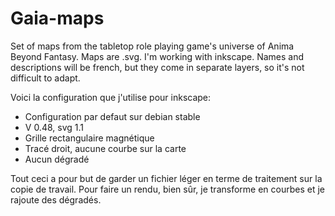 # Gaia-maps
Set of maps from the tabletop role playing game's universe of Anima Beyond Fantasy. Maps are .svg. I'm working with inkscape. Names and descriptions will be french, but they come in separate layers, so it's not difficult to adapt.

Voici la configuration que j'utilise pour inkscape:
* Configuration par defaut sur debian stable
* V 0.48, svg 1.1
* Grille rectangulaire magnétique
* Tracé droit, aucune courbe sur la carte
* Aucun dégradé

Tout ceci a pour but de garder un fichier léger en terme de traitement sur la copie de travail. Pour faire un rendu, bien sûr, je transforme en courbes et je rajoute des dégradés. 

